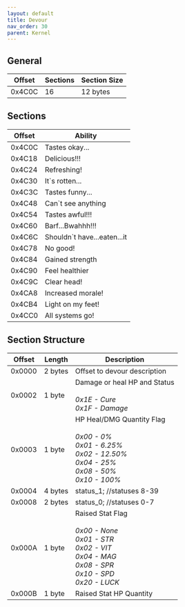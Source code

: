 ```yaml
---
layout: default
title: Devour
nav_order: 30
parent: Kernel
---
```


## General

| Offset | Sections | Section Size |
|--------|----------|--------------|
| 0x4C0C | 16       | 12 bytes     |

## Sections

| Offset | Ability                     |
|--------|-----------------------------|
| 0x4C0C | Tastes okay...              |
| 0x4C18 | Delicious!!!                |
| 0x4C24 | Refreshing!                 |
| 0x4C30 | It`s rotten...              |
| 0x4C3C | Tastes funny...             |
| 0x4C48 | Can`t see anything          |
| 0x4C54 | Tastes awful!!!             |
| 0x4C60 | Barf...Bwahhh!!!            |
| 0x4C6C | Shouldn`t have...eaten...it |
| 0x4C78 | No good!                    |
| 0x4C84 | Gained strength             |
| 0x4C90 | Feel healthier              |
| 0x4C9C | Clear head!                 |
| 0x4CA8 | Increased morale!           |
| 0x4CB4 | Light on my feet!           |
| 0x4CC0 | All systems go!             |		 

## Section Structure

| Offset | Length  | Description                                                                                                                                   |
|--------|---------|-----------------------------------------------------------------------------------------------------------------------------------------------|
| 0x0000 | 2 bytes | Offset to devour description                                                                                                                  |
| 0x0002 | 1 byte  | Damage or heal HP and Status _<br/><br/> 0x1E - Cure   <br/> 0x1F - Damage_                                                                   |
| 0x0003 | 1 byte  | HP Heal/DMG Quantity Flag _<br/><br/> 0x00 - 0% <br/> 0x01 - 6.25% <br/> 0x02 - 12.50% <br/> 0x04 - 25%<br/> 0x08 - 50%<br/> 0x10 - 100%_     |
| 0x0004 | 4 bytes | status_1; //statuses 8-39                                                                                                                     |
| 0x0008 | 2 bytes | status_0; //statuses 0-7                                                                                                                      |
| 0x000A | 1 byte  | Raised Stat Flag _<br/><br/> 0x00 - None <br/> 0x01 - STR <br/> 0x02 - VIT <br/> 0x04 - MAG<br/> 0x08 - SPR<br/> 0x10 - SPD<br/> 0x20 - LUCK_ |
| 0x000B | 1 byte  | Raised Stat HP Quantity                                                                                                                       |